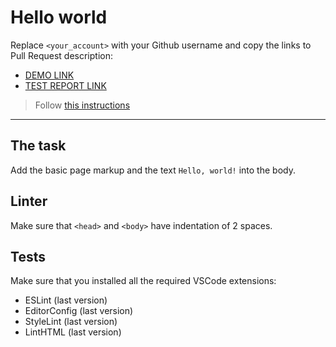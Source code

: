 # Hello world

Replace `<your_account>` with your Github username and copy the links to Pull Request description:
- [DEMO LINK](https://VasulenkoIllia.github.io/layout_hello-world/)
- [TEST REPORT LINK](https://VasulenkoIllia.github.io/layout_hello-world/report/html_report/)

> Follow [this instructions](https://mate-academy.github.io/layout_task-guideline/#how-to-solve-the-layout-tasks-on-github)
___

## The task

Add the basic page markup and the text `Hello, world!` into the body.

## Linter

Make sure that `<head>` and `<body>` have indentation of 2 spaces.

## Tests

Make sure that you installed all the required VSCode extensions:

- ESLint (last version)
- EditorConfig (last version)
- StyleLint (last version)
- LintHTML (last version)
